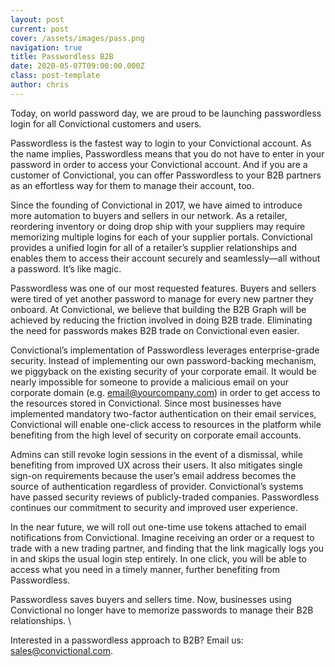```yaml
---
layout: post
current: post
cover: /assets/images/pass.png
navigation: true
title: Passwordless B2B
date: 2020-05-07T09:00:00.000Z
class: post-template
author: chris
---
```

Today, on world password day, we are proud to be launching passwordless login for all Convictional customers and users. 

Passwordless is the fastest way to login to your Convictional account. As the name implies, Passwordless means that you do not have to enter in your password in order to access your Convictional account. And if you are a customer of Convictional, you can offer Passwordless to your B2B partners as an effortless way for them to manage their account, too. 

Since the founding of Convictional in 2017, we have aimed to introduce more automation to buyers and sellers in our network. As a retailer, reordering inventory or doing drop ship with your suppliers may require memorizing multiple logins for each of your supplier portals. Convictional provides a unified login for all of a retailer’s supplier relationships and enables them to access their account securely and seamlessly—all without a password. It’s like magic. 

Passwordless was one of our most requested features. Buyers and sellers were tired of yet another password to manage for every new partner they onboard. At Convictional, we believe that building the B2B Graph will be achieved by reducing the friction involved in doing B2B trade. Eliminating the need for passwords makes B2B trade on Convictional even easier. 

Convictional’s implementation of Passwordless leverages enterprise-grade security. Instead of implementing our own password-backing mechanism, we piggyback on the existing security of your corporate email. It would be nearly impossible for someone to provide a malicious email on your corporate domain (e.g. [email@yourcompany.com](mailto:email@seller.com)) in order to get access to the resources stored in Convictional. Since most businesses have implemented mandatory two-factor authentication on their email services, Convictional will enable one-click access to resources in the platform while benefiting from the high level of security on corporate email accounts. 

Admins can still revoke login sessions in the event of a dismissal, while benefiting from improved UX across their users. It also mitigates single sign-on requirements because the user’s email address becomes the source of authentication regardless of provider. Convictional’s systems have passed security reviews of publicly-traded companies. Passwordless continues our commitment to security and improved user experience. 

In the near future, we will roll out one-time use tokens attached to email notifications from Convictional. Imagine receiving an order or a request to trade with a new trading partner, and finding that the link magically logs you in and skips the usual login step entirely. In one click, you will be able to access what you need in a timely manner, further benefiting from Passwordless.

Passwordless saves buyers and sellers time. Now, businesses using Convictional no longer have to memorize passwords to manage their B2B relationships.  \

Interested in a passwordless approach to B2B? Email us: [sales@convictional.com](mailto:sales@convictional.com). 
